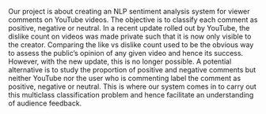 Our project is about creating an NLP sentiment analysis system for viewer comments on YouTube videos. The objective is to classify each comment as positive, negative or neutral. In a recent update rolled out by YouTube, the dislike count on videos was made private such that it is now only visible to the creator. Comparing the like vs dislike count used to be the obvious way to assess the public’s opinion of any given video and hence its success. However, with the new update, this is no longer possible. A potential alternative is to study the proportion of positive and negative comments but neither YouTube nor the user who is commenting label the comment as positive, negative or neutral. This is where our system comes in to carry out this multiclass classification problem and hence facilitate an understanding of audience feedback.
